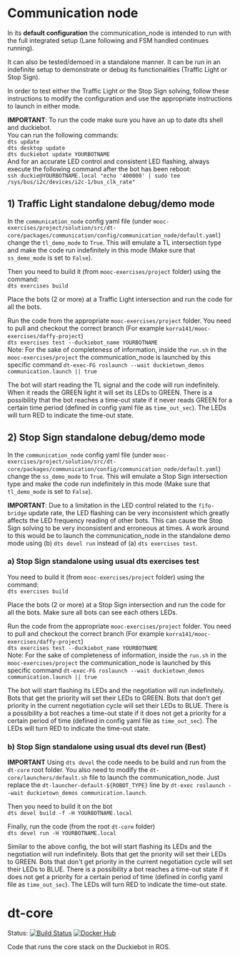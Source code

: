 
# Communication node

In its **default configuration** the communication_node is intended to run with the full integrated setup (Lane following and FSM handled continues running).  

It can also be tested/demoed in a standalone manner. It can be run in an indefinite setup to demonstrate or debug its functionalities (Traffic Light or Stop Sign).  

In order to test either the Traffic Light or the Stop Sign solving, follow these instructions to modify the configuration and use the appropriate instructions to launch in either mode.  

**IMPORTANT**:
To run the code make sure you have an up to date dts shell and duckiebot.  
You can run the following commands:  
`dts update`  
`dts desktop update`  
`dts duckiebot update YOURBOTNAME`  
And for an accurate LED control and consistent LED flashing, always execute the following command after the bot has been reboot:  
`ssh duckie@YOURBOTNAME.local "echo '400000' | sudo tee /sys/bus/i2c/devices/i2c-1/bus_clk_rate"`  


## 1) Traffic Light standalone debug/demo mode  

In the `communication_node` config yaml file (under `mooc-exercises/project/solution/src/dt-core/packages/communication/config/communication_node/default.yaml`) change the `tl_demo_mode` to `True`. This will emulate a TL intersection type and make the code run indefinitely in this mode (Make sure that `ss_demo_mode` is set to `False`).  

Then you need to build it (from `mooc-exercises/project` folder) using the command:  
`dts exercises build`  

Place the bots (2 or more) at a Traffic Light intersection and run the code for all the bots. 

Run the code from the appropriate `mooc-exercises/project` folder. You need to pull and checkout the correct branch (For example `korra141/mooc-exercises/daffy-project`)  
`dts exercises test --duckiebot_name YOURBOTNAME`  
Note: For the sake of completeness of information, inside the `run.sh` in the `mooc-exercises/project` the communication_node is launched by this specific command `dt-exec-FG roslaunch --wait duckietown_demos communication.launch || true`  

The bot will start reading the TL signal and the code will run indefinitely. When it reads the GREEN light it will set its LEDs to GREEN. There is a possibility that the bot reaches a time-out state if it never reads GREEN for a certain time period (defined in config yaml file as `time_out_sec`). The LEDs will turn RED to indicate the time-out state.  


## 2) Stop Sign standalone debug/demo mode  

In the `communication_node` config yaml file (under `mooc-exercises/project/solution/src/dt-core/packages/communication/config/communication_node/default.yaml`) change the `ss_demo_mode` to `True`. This will emulate a Stop Sign intersection type and make the code run indefinitely in this mode (Make sure that `tl_demo_mode` is set to `False`).  

**IMPORTANT**: Due to a limitation in the LED control related to the `fifo-bridge` update rate, the LED flashing can be very inconsistent which greatly affects the LED frequency reading of other bots. This can cause the Stop Sign solving to be very inconsistent and erroneous at times. A work around to this would be to launch the communication_node in the standalone demo mode using (b) `dts devel run` instead of (a) `dts exercises test`.


### a) Stop Sign standalone using usual dts exercises test  
You need to build it (from `mooc-exercises/project` folder) using the command:  
`dts exercises build`  

Place the bots (2 or more) at a Stop Sign intersection and run the code for all the bots. Make sure all bots can see each others LEDs.

Run the code from the appropriate `mooc-exercises/project` folder. You need to pull and checkout the correct branch (For example `korra141/mooc-exercises/daffy-project`)  
`dts exercises test --duckiebot_name YOURBOTNAME`  
Note: For the sake of completeness of information, inside the `run.sh` in the `mooc-exercises/project` the communication_node is launched by this specific command `dt-exec-FG roslaunch --wait duckietown_demos communication.launch || true`  

The bot will start flashing its LEDs and the negotiation will run indefinitely. Bots that get the priority will set their LEDs to GREEN. Bots that don't get priority in the current negotiation cycle will set their LEDs to BLUE. There is a possibility a bot reaches a time-out state if it does not get a priority for a certain period of time (defined in config yaml file as `time_out_sec`). The LEDs will turn RED to indicate the time-out state.  


### b) Stop Sign standalone using usual dts devel run (Best)  
**IMPORTANT** Using `dts devel` the code needs to be build and run from the `dt-core` root folder. You also need to modify the `dt-core/launchers/default.sh` file to launch the communication_node. Just replace the `dt-launcher-default-${ROBOT_TYPE}` line by `dt-exec roslaunch --wait duckietown_demos communication.launch`.  

Then you need to build it on the bot  
`dts devel build -f -H YOURBOTNAME.local`   

Finally, run the code (from the root `dt-core` folder)  
`dts devel run -H YOURBOTNAME.local`  

Similar to the above config, the bot will start flashing its LEDs and the negotiation will run indefinitely. Bots that get the priority will set their LEDs to GREEN. Bots that don't get priority in the current negotiation cycle will set their LEDs to BLUE. There is a possibility a bot reaches a time-out state if it does not get a priority for a certain period of time (defined in config yaml file as `time_out_sec`). The LEDs will turn RED to indicate the time-out state.  


# dt-core

Status:
[![Build Status](https://ci.duckietown.org/buildStatus/icon?job=Docker+Autobuild+-+daffy+-+dt-core)](https://ci.duckietown.org/job/Docker%20Autobuild%20-%20daffy%20-%20dt-core/)
[![Docker Hub](https://img.shields.io/docker/pulls/duckietown/dt-core.svg)](https://hub.docker.com/r/duckietown/dt-core)


Code that runs the core stack on the Duckiebot in ROS.
